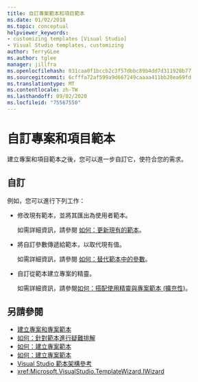 ```yaml
---
title: 自訂專案範本和項目範本
ms.date: 01/02/2018
ms.topic: conceptual
helpviewer_keywords:
- customizing templates [Visual Studio]
- Visual Studio templates, customizing
author: TerryGLee
ms.author: tglee
manager: jillfra
ms.openlocfilehash: 031caa0f1bccb2c3f57dbbc89b4dd7d311928b77
ms.sourcegitcommit: 6cfffa72af599a9d667249caaaa411bb28ea69fd
ms.translationtype: MT
ms.contentlocale: zh-TW
ms.lasthandoff: 09/02/2020
ms.locfileid: "75567550"
---
```

# <a name="customize-project-and-item-templates"></a>自訂專案和項目範本

建立專案和項目範本之後，您可以進一步自訂它，使符合您的需求。

## <a name="customizations"></a>自訂

例如，您可以進行下列工作：

- 修改現有範本，並將其匯出為使用者範本。

   如需詳細資訊，請參閱 [如何：更新現有的範本](../ide/how-to-update-existing-templates.md)。

- 將自訂參數傳遞給範本，以取代現有值。

   如需詳細資訊，請參閱 [如何：替代範本中的參數](../ide/how-to-substitute-parameters-in-a-template.md)。

- 自訂從範本建立專案的精靈。

   如需詳細資訊，請參閱[如何：搭配使用精靈與專案範本 (擴充性)](../extensibility/how-to-use-wizards-with-project-templates.md)。

## <a name="see-also"></a>另請參閱

- [建立專案和專案範本](../ide/creating-project-and-item-templates.md)
- [如何：針對範本進行疑難排解](../ide/how-to-troubleshoot-templates.md)
- [如何：建立專案範本](../ide/how-to-create-project-templates.md)
- [如何：建立專案範本](../ide/how-to-create-item-templates.md)
- [Visual Studio 範本架構參考](../extensibility/visual-studio-template-schema-reference.md)
- <xref:Microsoft.VisualStudio.TemplateWizard.IWizard>
